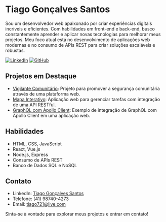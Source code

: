 <!-- Seu nome -->
# Tiago Gonçalves Santos

<!-- Descrição -->
Sou um desenvolvedor web apaixonado por criar experiências digitais incríveis e eficientes. Com habilidades em front-end e back-end, busco constantemente aprender e aplicar novas tecnologias para melhorar meus projetos. Meu foco atual está no desenvolvimento de aplicações web modernas e no consumo de APIs REST para criar soluções escaláveis e robustas.

<!-- Badges (opcional) -->
[![LinkedIn](https://img.shields.io/badge/LinkedIn-Tiago_Gonçalves-blue?style=flat&logo=linkedin)](https://www.linkedin.com/in/tiago721/)
[![GitHub](https://img.shields.io/badge/GitHub-tiago721-darkgreen?style=flat&logo=github)](https://github.com/tiago721)

<!-- Projetos em destaque -->
## Projetos em Destaque
- [Vigilante Comunitário](https://github.com/tiago721/Vigilante-Comunitario): Projeto para promover a segurança comunitária através de uma plataforma web.
- [Mapa Interativo](https://github.com/tiago721/MapaInterativo): Aplicação web para gerenciar tarefas com integração de uma API RESTful.
- [GraphQL com Apollo Client](https://github.com/tiago721/GraphQL-ApolloGraph): Exemplo de integração de GraphQL com Apollo Client em uma aplicação web.

<!-- Habilidades -->
## Habilidades
- HTML, CSS, JavaScript
- React, Vue.js
- Node.js, Express
- Consumo de APIs REST
- Banco de Dados SQL e NoSQL

<!-- Contato -->
## Contato
- LinkedIn: [Tiago Gonçalves Santos](https://www.linkedin.com/in/tiago721/)
- Telefone: (41) 98740-4273
- Email: tiago721@live.com

Sinta-se à vontade para explorar meus projetos e entrar em contato!
